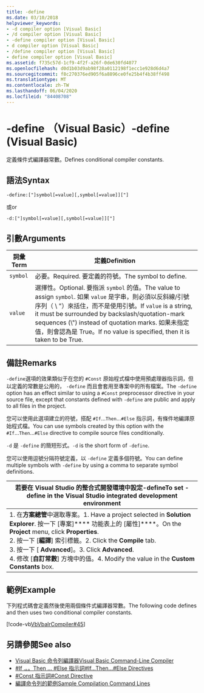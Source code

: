 ```yaml
---
title: -define
ms.date: 03/10/2018
helpviewer_keywords:
- -d compiler option [Visual Basic]
- /d compiler option [Visual Basic]
- -define compiler option [Visual Basic]
- d compiler option [Visual Basic]
- /define compiler option [Visual Basic]
- define compiler option [Visual Basic]
ms.assetid: f735c57d-1cf9-4f2f-a26f-0de630fd4077
ms.openlocfilehash: d0d1b03d9ab98f28a0112198f1ecc1e928d6d4a7
ms.sourcegitcommit: f8c270376ed905f6a8896ce0fe25b4f4b38ff498
ms.translationtype: MT
ms.contentlocale: zh-TW
ms.lasthandoff: 06/04/2020
ms.locfileid: "84408708"
---
```

# <a name="-define-visual-basic"></a><span data-ttu-id="8534b-102">-define （Visual Basic）</span><span class="sxs-lookup"><span data-stu-id="8534b-102">-define (Visual Basic)</span></span>
<span data-ttu-id="8534b-103">定義條件式編譯器常數。</span><span class="sxs-lookup"><span data-stu-id="8534b-103">Defines conditional compiler constants.</span></span>  
  
## <a name="syntax"></a><span data-ttu-id="8534b-104">語法</span><span class="sxs-lookup"><span data-stu-id="8534b-104">Syntax</span></span>  
  
```console  
-define:["]symbol[=value][,symbol[=value]]["]  
```

<span data-ttu-id="8534b-105">或</span><span class="sxs-lookup"><span data-stu-id="8534b-105">or</span></span>

```console  
-d:["]symbol[=value][,symbol[=value]]["]  
```  
  
## <a name="arguments"></a><span data-ttu-id="8534b-106">引數</span><span class="sxs-lookup"><span data-stu-id="8534b-106">Arguments</span></span>  
  
|<span data-ttu-id="8534b-107">詞彙</span><span class="sxs-lookup"><span data-stu-id="8534b-107">Term</span></span>|<span data-ttu-id="8534b-108">定義</span><span class="sxs-lookup"><span data-stu-id="8534b-108">Definition</span></span>|  
|---|---|  
|`symbol`|<span data-ttu-id="8534b-109">必要。</span><span class="sxs-lookup"><span data-stu-id="8534b-109">Required.</span></span> <span data-ttu-id="8534b-110">要定義的符號。</span><span class="sxs-lookup"><span data-stu-id="8534b-110">The symbol to define.</span></span>|  
|`value`|<span data-ttu-id="8534b-111">選擇性。</span><span class="sxs-lookup"><span data-stu-id="8534b-111">Optional.</span></span> <span data-ttu-id="8534b-112">要指派 `symbol` 的值。</span><span class="sxs-lookup"><span data-stu-id="8534b-112">The value to assign `symbol`.</span></span> <span data-ttu-id="8534b-113">如果 `value` 是字串，則必須以反斜線/引號序列（ \\ "）來括住，而不是使用引號。</span><span class="sxs-lookup"><span data-stu-id="8534b-113">If `value` is a string, it must be surrounded by backslash/quotation-mark sequences (\\") instead of quotation marks.</span></span> <span data-ttu-id="8534b-114">如果未指定值，則會認為是 True。</span><span class="sxs-lookup"><span data-stu-id="8534b-114">If no value is specified, then it is taken to be True.</span></span>|  
  
## <a name="remarks"></a><span data-ttu-id="8534b-115">備註</span><span class="sxs-lookup"><span data-stu-id="8534b-115">Remarks</span></span>  
 <span data-ttu-id="8534b-116">`-define`選項的效果類似于在您的 `#Const` 原始程式檔中使用預處理器指示詞，但以定義的常數是公用的， `-define` 而且會套用至專案中的所有檔案。</span><span class="sxs-lookup"><span data-stu-id="8534b-116">The `-define` option has an effect similar to using a `#Const` preprocessor directive in your source file, except that constants defined with `-define` are public and apply to all files in the project.</span></span>  
  
 <span data-ttu-id="8534b-117">您可以使用此選項建立的符號，搭配 `#If`...`Then`...`#Else` 指示詞，有條件地編譯原始程式檔。</span><span class="sxs-lookup"><span data-stu-id="8534b-117">You can use symbols created by this option with the `#If`...`Then`...`#Else` directive to compile source files conditionally.</span></span>  
  
 <span data-ttu-id="8534b-118">`-d` 是 `-define` 的簡短形式。</span><span class="sxs-lookup"><span data-stu-id="8534b-118">`-d` is the short form of `-define`.</span></span>  
  
 <span data-ttu-id="8534b-119">您可以使用逗號分隔符號定義，以 `-define` 定義多個符號。</span><span class="sxs-lookup"><span data-stu-id="8534b-119">You can define multiple symbols with `-define` by using a comma to separate symbol definitions.</span></span>  
  
|<span data-ttu-id="8534b-120">若要在 Visual Studio 的整合式開發環境中設定-define</span><span class="sxs-lookup"><span data-stu-id="8534b-120">To set -define in the Visual Studio integrated development environment</span></span>|  
|---|  
|<span data-ttu-id="8534b-121">1. 在**方案總管**中選取專案。</span><span class="sxs-lookup"><span data-stu-id="8534b-121">1.  Have a project selected in **Solution Explorer**.</span></span> <span data-ttu-id="8534b-122">按一下 [專案]\*\*\*\* 功能表上的 [屬性]\*\*\*\*。</span><span class="sxs-lookup"><span data-stu-id="8534b-122">On the **Project** menu, click **Properties**.</span></span> <br /><span data-ttu-id="8534b-123">2. 按一下 [**編譯**] 索引標籤。</span><span class="sxs-lookup"><span data-stu-id="8534b-123">2.  Click the **Compile** tab.</span></span><br /><span data-ttu-id="8534b-124">3. 按一下 [ **Advanced**]。</span><span class="sxs-lookup"><span data-stu-id="8534b-124">3.  Click **Advanced**.</span></span><br /><span data-ttu-id="8534b-125">4. 修改 [**自訂常數**] 方塊中的值。</span><span class="sxs-lookup"><span data-stu-id="8534b-125">4.  Modify the value in the **Custom Constants** box.</span></span>|  
  
## <a name="example"></a><span data-ttu-id="8534b-126">範例</span><span class="sxs-lookup"><span data-stu-id="8534b-126">Example</span></span>  
 <span data-ttu-id="8534b-127">下列程式碼會定義然後使用兩個條件式編譯器常數。</span><span class="sxs-lookup"><span data-stu-id="8534b-127">The following code defines and then uses two conditional compiler constants.</span></span>  
  
 [!code-vb[VbVbalrCompiler#45](~/samples/snippets/visualbasic/VS_Snippets_VBCSharp/VbVbalrCompiler/VB/Class1.vb#45)]  
  
## <a name="see-also"></a><span data-ttu-id="8534b-128">另請參閱</span><span class="sxs-lookup"><span data-stu-id="8534b-128">See also</span></span>

- [<span data-ttu-id="8534b-129">Visual Basic 命令列編譯器</span><span class="sxs-lookup"><span data-stu-id="8534b-129">Visual Basic Command-Line Compiler</span></span>](index.md)
- [<span data-ttu-id="8534b-130">#If .。。Then ... #Else 指示詞</span><span class="sxs-lookup"><span data-stu-id="8534b-130">#If...Then...#Else Directives</span></span>](../../language-reference/directives/if-then-else-directives.md)
- [<span data-ttu-id="8534b-131">#Const 指示詞</span><span class="sxs-lookup"><span data-stu-id="8534b-131">#Const Directive</span></span>](../../language-reference/directives/const-directive.md)
- [<span data-ttu-id="8534b-132">編譯命令列的範例</span><span class="sxs-lookup"><span data-stu-id="8534b-132">Sample Compilation Command Lines</span></span>](sample-compilation-command-lines.md)
